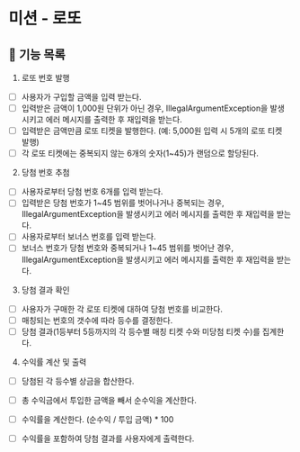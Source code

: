 # 미션 - 로또

## 🚀 기능 목록

1. 로또 번호 발행 
- [ ] 사용자가 구입할 금액을 입력 받는다. 
- [ ] 입력받은 금액이 1,000원 단위가 아닌 경우, IllegalArgumentException을 발생시키고 에러 메시지를 출력한 후 재입력을 받는다.
- [ ] 입력받은 금액만큼 로또 티켓을 발행한다. (예: 5,000원 입력 시 5개의 로또 티켓 발행)
- [ ] 각 로또 티켓에는 중복되지 않는 6개의 숫자(1~45)가 랜덤으로 할당된다.

2. 당첨 번호 추첨

- [ ] 사용자로부터 당첨 번호 6개를 입력 받는다.
- [ ] 입력받은 당첨 번호가 1~45 범위를 벗어나거나 중복되는 경우, IllegalArgumentException을 발생시키고 에러 메시지를 출력한 후 재입력을 받는다.
- [ ] 사용자로부터 보너스 번호를 입력 받는다.
- [ ] 보너스 번호가 당첨 번호와 중복되거나 1~45 범위를 벗어난 경우, IllegalArgumentException을 발생시키고 에러 메시지를 출력한 후 재입력을 받는다.

3. 당첨 결과 확인

- [ ] 사용자가 구매한 각 로또 티켓에 대하여 당첨 번호를 비교한다. 
- [ ] 매칭되는 번호의 갯수에 따라 등수를 결정한다.
- [ ] 당첨 결과(1등부터 5등까지의 각 등수별 매칭 티켓 수와 미당첨 티켓 수)를 집계한다.

4. 수익률 계산 및 출력

- [ ] 당첨된 각 등수별 상금을 합산한다.
- [ ] 총 수익금에서 투입한 금액을 빼서 순수익을 계산한다.
- [ ] 수익률을 계산한다. (순수익 / 투입 금액) * 100
- [ ] 수익률을 포함하여 당첨 결과를 사용자에게 출력한다.


